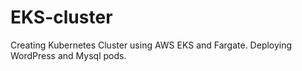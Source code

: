# EKS-cluster
Creating Kubernetes Cluster using AWS EKS and Fargate. Deploying WordPress and Mysql pods.
